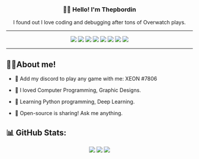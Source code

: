 <h3 align="center">👋🏼 Hello! I'm Thepbordin</h3>
<p align="center">I found out I love coding and debugging after tons of Overwatch plays.</p>

---

<div align="center">
<img src="https://img.shields.io/badge/c-%2300599C.svg?style=for-the-badge&logo=c&logoColor=white">
<img src="https://img.shields.io/badge/lua-%232C2D72.svg?style=for-the-badge&logo=lua&logoColor=white">
<img src="https://img.shields.io/badge/python-3670A0?style=for-the-badge&logo=python&logoColor=ffdd54">
<img src="https://img.shields.io/badge/numpy-%23013243.svg?style=for-the-badge&logo=numpy&logoColor=white">
<img src="https://img.shields.io/badge/pandas-%23150458.svg?style=for-the-badge&logo=pandas&logoColor=white">
<img src="https://img.shields.io/badge/PyTorch-%23EE4C2C.svg?style=for-the-badge&logo=PyTorch&logoColor=white">
<img src="https://img.shields.io/badge/scikit--learn-%23F7931E.svg?style=for-the-badge&logo=scikit-learn&logoColor=white">
<img src="https://img.shields.io/badge/TensorFlow-%23FF6F00.svg?style=for-the-badge&logo=TensorFlow&logoColor=white">
</div>

---

## 🤝🏼About me!
* 👾 Add my discord to play any game with me: XEON #7806

* 💖 I loved Computer Programming, Graphic Designs.

* 🔭 Learning Python programming, Deep Learning.

* 🤍 Open-source is sharing! Ask me anything.

## 📊 GitHub Stats:

<div align="center">
<img src="https://github-readme-stats.vercel.app/api?username=thepbordin&theme=dark&hide_border=false&include_all_commits=false&count_private=true">
<img src="https://github-readme-streak-stats.herokuapp.com/?user=thepbordin&theme=dark&hide_border=false">
<img src="https://github-readme-stats.vercel.app/api/top-langs/?username=thepbordin&theme=dark&hide_border=false&include_all_commits=false&count_private=true&layout=compact">
</div>
